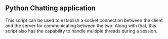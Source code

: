 ## Python Chatting application

This script can be used to establish a socket connection between the client and the server for communicating between the two. Along with that, this script also has the capability to handle multiple threads during a session. 

